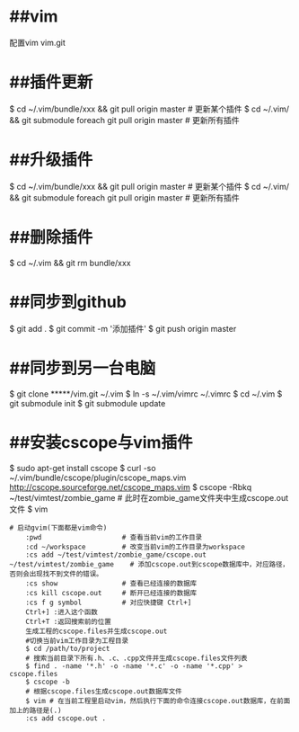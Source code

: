 ##vim
===
配置vim
vim.git

##插件更新
===
$ cd ~/.vim/bundle/xxx && git pull origin master                # 更新某个插件
$ cd ~/.vim/ && git submodule foreach git pull origin master    # 更新所有插件

##升级插件
===
$ cd ~/.vim/bundle/xxx && git pull origin master                # 更新某个插件
$ cd ~/.vim/ && git submodule foreach git pull origin master    # 更新所有插件

##删除插件
===
$ cd ~/.vim && git rm bundle/xxx

##同步到github
===
$ git add .
$ git commit -m '添加插件'
$ git push origin master

##同步到另一台电脑
===
$ git clone *****/vim.git ~/.vim
$ ln -s ~/.vim/vimrc ~/.vimrc
$ cd ~/.vim
$ git submodule init
$ git submodule update

##安装cscope与vim插件
===
$ sudo apt-get install cscope
$ curl -so ~/.vim/bundle/cscope/plugin/cscope_maps.vim http://cscope.sourceforge.net/cscope_maps.vim
$ cscope -Rbkq ~/test/vimtest/zombie_game # 此时在zombie_game文件夹中生成cscope.out文件
$ vim                     
```
# 启动gvim(下面都是vim命令)
    :pwd                    # 查看当前vim的工作目录
    :cd ~/workspace         # 改变当前vim的工作目录为workspace
    :cs add ~/test/vimtest/zombie_game/cscope.out ~/test/vimtest/zombie_game    # 添加cscope.out到cscope数据库中，对应路径，否则会出现找不到文件的错误。
    :cs show                # 查看已经连接的数据库
    :cs kill cscope.out     # 断开已经连接的数据库
    :cs f g symbol          # 对应快捷键 Ctrl+]
    Ctrl+] :进入这个函数
    Ctrl+T :返回搜索前的位置
    生成工程的cscope.files并生成cscope.out
    #切换当前vim工作目录为工程目录
    $ cd /path/to/project
    # 搜索当前目录下所有.h、.c、.cpp文件并生成cscope.files文件列表
    $ find . -name '*.h' -o -name '*.c' -o -name '*.cpp' > cscope.files
    $ cscope -b
    # 根据cscope.files生成cscope.out数据库文件
    $ vim # 在当前工程里启动vim，然后执行下面的命令连接cscope.out数据库，在前面加上的路径是(.)
    :cs add cscope.out .
```
